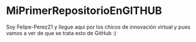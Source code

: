 # MiPrimerRepositorioEnGITHUB
Soy Felipe-Perez21 y llegue aqui por los chicos de innovación virtual y pues vamos a ver de que se trata esto de GitHub :)
